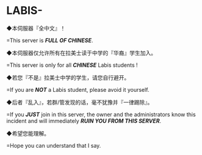 # LABIS-
◆本伺服器『全中文』！

=This server is ***FULL OF CHINESE***.


◆本伺服器仅允许所有在拉美士读于中学的『华裔』学生加入。

=This server is only for all ***CHINESE***  Labis students !


◆若您『不是』拉美士中学的学生，请您自行避开。

=If you are ***NOT***  a Labis student, please avoid it yourself.


◆后者『乱入』，若群/管发现的话，毫不犹豫并『一律踢除』。

=If you ***JUST***  join in this server, the owner and the administrators know this incident and will immediately ***RUIN YOU FROM THIS SERVER***.


◆希望您能理解。

=Hope you can understand that I say.
